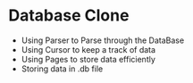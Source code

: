 # Database Clone

- Using Parser to Parse through the DataBase
- Using Cursor to keep a track of data
- Using Pages to store data efficiently
- Storing data in .db file
